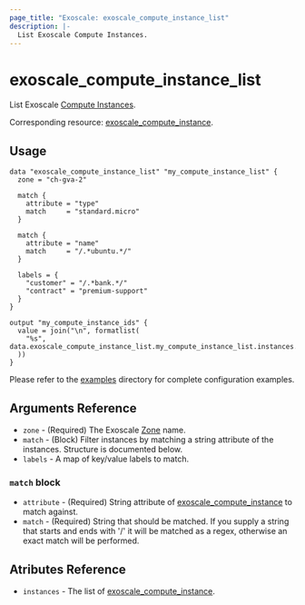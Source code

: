 ```yaml
---
page_title: "Exoscale: exoscale_compute_instance_list"
description: |-
  List Exoscale Compute Instances.
---
```


# exoscale\_compute\_instance_list

List Exoscale [Compute Instances](https://community.exoscale.com/documentation/compute/).

Corresponding resource: [exoscale_compute_instance](../resources/compute_instance.md).


## Usage

```hcl
data "exoscale_compute_instance_list" "my_compute_instance_list" {
  zone = "ch-gva-2"

  match {
    attribute = "type"
    match     = "standard.micro"
  }

  match {
    attribute = "name"
    match     = "/.*ubuntu.*/"
  }

  labels = {
    "customer" = "/.*bank.*/"
    "contract" = "premium-support"
  }
}

output "my_compute_instance_ids" {
  value = join("\n", formatlist(
    "%s", data.exoscale_compute_instance_list.my_compute_instance_list.instances.*.id
  ))
}
```

Please refer to the [examples](https://github.com/exoscale/terraform-provider-exoscale/tree/master/examples/)
directory for complete configuration examples.


## Arguments Reference

[zone]: https://www.exoscale.com/datacenters/

* `zone` - (Required) The Exoscale [Zone][zone] name.
* `match` - (Block) Filter instances by matching a string attribute of the instances. Structure is documented below.
* `labels` - A map of key/value labels to match.

### `match` block
* `attribute` - (Required) String attribute of [exoscale_compute_instance](./compute_instance.md) to match against.
* `match` - (Required) String that should be matched. If you supply a string that starts and ends with '/' it will be matched as a regex, otherwise an exact match will be performed.

## Atributes Reference

* `instances` - The list of [exoscale_compute_instance](./compute_instance.md).
